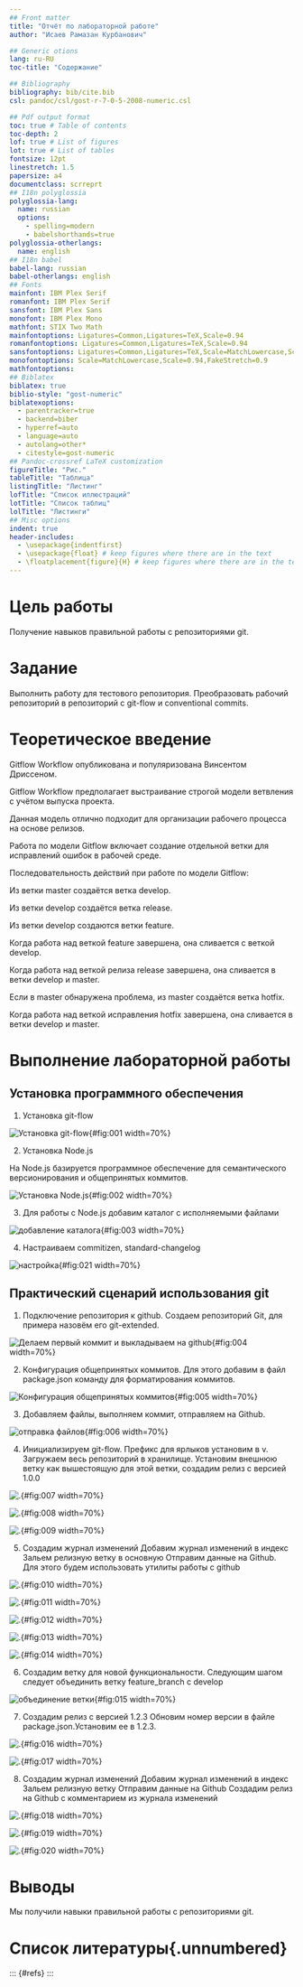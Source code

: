 ```yaml
---
## Front matter
title: "Отчёт по лабораторной работе"
author: "Исаев Рамазан Курбанович"

## Generic otions
lang: ru-RU
toc-title: "Содержание"

## Bibliography
bibliography: bib/cite.bib
csl: pandoc/csl/gost-r-7-0-5-2008-numeric.csl

## Pdf output format
toc: true # Table of contents
toc-depth: 2
lof: true # List of figures
lot: true # List of tables
fontsize: 12pt
linestretch: 1.5
papersize: a4
documentclass: scrreprt
## I18n polyglossia
polyglossia-lang:
  name: russian
  options:
	- spelling=modern
	- babelshorthands=true
polyglossia-otherlangs:
  name: english
## I18n babel
babel-lang: russian
babel-otherlangs: english
## Fonts
mainfont: IBM Plex Serif
romanfont: IBM Plex Serif
sansfont: IBM Plex Sans
monofont: IBM Plex Mono
mathfont: STIX Two Math
mainfontoptions: Ligatures=Common,Ligatures=TeX,Scale=0.94
romanfontoptions: Ligatures=Common,Ligatures=TeX,Scale=0.94
sansfontoptions: Ligatures=Common,Ligatures=TeX,Scale=MatchLowercase,Scale=0.94
monofontoptions: Scale=MatchLowercase,Scale=0.94,FakeStretch=0.9
mathfontoptions:
## Biblatex
biblatex: true
biblio-style: "gost-numeric"
biblatexoptions:
  - parentracker=true
  - backend=biber
  - hyperref=auto
  - language=auto
  - autolang=other*
  - citestyle=gost-numeric
## Pandoc-crossref LaTeX customization
figureTitle: "Рис."
tableTitle: "Таблица"
listingTitle: "Листинг"
lofTitle: "Список иллюстраций"
lotTitle: "Список таблиц"
lolTitle: "Листинги"
## Misc options
indent: true
header-includes:
  - \usepackage{indentfirst}
  - \usepackage{float} # keep figures where there are in the text
  - \floatplacement{figure}{H} # keep figures where there are in the text
---
```


# Цель работы

Получение навыков правильной работы с репозиториями git.

# Задание

Выполнить работу для тестового репозитория.
Преобразовать рабочий репозиторий в репозиторий с git-flow и conventional commits.

# Теоретическое введение

Gitflow Workflow опубликована и популяризована Винсентом Дриссеном.

Gitflow Workflow предполагает выстраивание строгой модели ветвления с учётом выпуска проекта.

Данная модель отлично подходит для организации рабочего процесса на основе релизов.

Работа по модели Gitflow включает создание отдельной ветки для исправлений ошибок в рабочей среде.

Последовательность действий при работе по модели Gitflow:

Из ветки master создаётся ветка develop.

Из ветки develop создаётся ветка release.

Из ветки develop создаются ветки feature.

Когда работа над веткой feature завершена, она сливается с веткой develop.

Когда работа над веткой релиза release завершена, она сливается в ветки develop и master.

Если в master обнаружена проблема, из master создаётся ветка hotfix.

Когда работа над веткой исправления hotfix завершена, она сливается в ветки develop и master.

# Выполнение лабораторной работы

## Установка программного обеспечения

1. Установка git-flow

![Установка git-flow](image/1.png){#fig:001 width=70%}

2. Установка Node.js

На Node.js базируется программное обеспечение для семантического версионирования и общепринятых коммитов.

![Установка Node.js](image/2.jpg){#fig:002 width=70%}

3. Для работы с Node.js добавим каталог с исполняемыми файлами

![добавление каталога](image/6.png){#fig:003 width=70%}

4. Настраиваем commitizen, standard-changelog

![настройка](image/6.png){#fig:021 width=70%}

## Практический сценарий использования git

1. Подключение репозитория к github. 
Создаем репозиторий Git, для примера назовём его git-extended.

![Делаем первый коммит и выкладываем на github](image/7.png){#fig:004 width=70%}

2. Конфигурация общепринятых коммитов. Для этого добавим в файл package.json команду для форматирования коммитов.

![Конфигурация общепринятых коммитов](image/8.png){#fig:005 width=70%}

3. Добавляем файлы, выполняем коммит, отправляем на Github. 

![отправка файлов](image/9.png){#fig:006 width=70%}

4. Инициализируем git-flow.
Префикс для ярлыков установим в v.
Загружаем весь репозиторий в хранилище.
Установим внешнюю ветку как вышестоящую для этой ветки, создадим релиз с версией 1.0.0

![.](image/10.png){#fig:007 width=70%}

![.](image/11.png){#fig:008 width=70%}

![.](image/12.png){#fig:009 width=70%}


5. Создадим журнал изменений
Добавим журнал изменений в индекс
Зальем релизную ветку в основную
Отправим данные на Github. Для этого будем использовать утилиты работы с github

![.](image/14.png){#fig:010 width=70%}

![.](image/15.png){#fig:011 width=70%}

![.](image/16.png){#fig:012 width=70%}

![.](image/17.png){#fig:013 width=70%}

![.](image/18.png){#fig:014 width=70%}

6. Создадим ветку для новой функциональности. Следующим шагом следует объединить ветку feature_branch c develop

![объединение ветки](image/19.png){#fig:015 width=70%}

7. Создадим релиз с версией 1.2.3 
Обновим номер версии в файле package.json.Установим ее в 1.2.3.

![.](image/20.png){#fig:016 width=70%}

![.](image/21.png){#fig:017 width=70%}

8. Создадим журнал изменений
Добавим журнал изменений в индекс 
Зальем релизную ветку 
Отправим данные на Github
Создадим релиз на Github с комментарием из журнала изменений

![.](image/22.png){#fig:018 width=70%}

![.](image/23.png){#fig:019 width=70%}

![.](image/24.png){#fig:020 width=70%}

# Выводы

Мы получили навыки правильной работы с репозиториями git.

# Список литературы{.unnumbered}

::: {#refs}
:::
